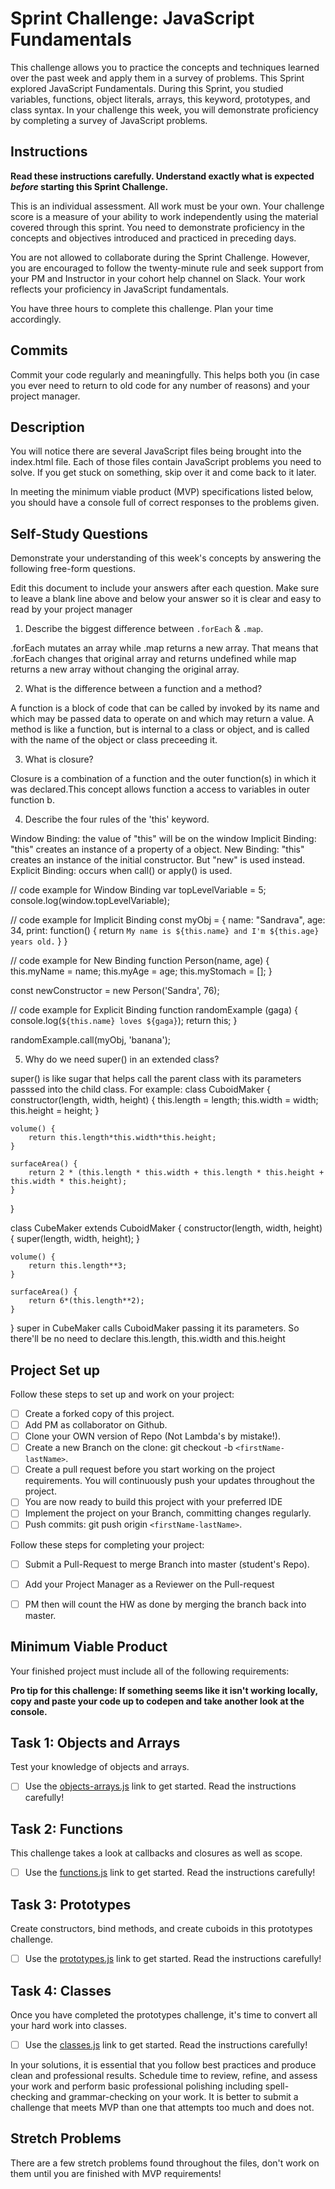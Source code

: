 # Sprint Challenge: JavaScript Fundamentals

This challenge allows you to practice the concepts and techniques learned over the past week and apply them in a survey of problems. This Sprint explored JavaScript Fundamentals. During this Sprint, you studied variables, functions, object literals, arrays, this keyword, prototypes, and class syntax. In your challenge this week, you will demonstrate proficiency by completing a survey of JavaScript problems.

## Instructions

**Read these instructions carefully. Understand exactly what is expected _before_ starting this Sprint Challenge.**

This is an individual assessment. All work must be your own. Your challenge score is a measure of your ability to work independently using the material covered through this sprint. You need to demonstrate proficiency in the concepts and objectives introduced and practiced in preceding days.

You are not allowed to collaborate during the Sprint Challenge. However, you are encouraged to follow the twenty-minute rule and seek support from your PM and Instructor in your cohort help channel on Slack. Your work reflects your proficiency in JavaScript fundamentals.

You have three hours to complete this challenge. Plan your time accordingly.

## Commits

Commit your code regularly and meaningfully. This helps both you (in case you ever need to return to old code for any number of reasons) and your project manager.

## Description

You will notice there are several JavaScript files being brought into the index.html file.  Each of those files contain JavaScript problems you need to solve.  If you get stuck on something, skip over it and come back to it later.

In meeting the minimum viable product (MVP) specifications listed below, you should have a console full of correct responses to the problems given.

## Self-Study Questions

Demonstrate your understanding of this week's concepts by answering the following free-form questions.

Edit this document to include your answers after each question. Make sure to leave a blank line above and below your answer so it is clear and easy to read by your project manager

1. Describe the biggest difference between `.forEach` & `.map`.

.forEach mutates an array while .map returns a new array. That means that .forEach changes that original array and returns undefined while map returns a new array without changing the original array.

2. What is the difference between a function and a method?

A function is a block of code that can be called by invoked by its name and which may be passed data to operate on and which may return a value. A method is like a function, but is internal to a class or object, and is called with the name of the object or class preceeding it.

3. What is closure?

Closure is a combination of a function and the outer function(s) in which it was declared.This concept allows function a access to variables in outer function b.

4. Describe the four rules of the 'this' keyword.

Window Binding: the value of "this" will be on the window
Implicit Binding: "this" creates an instance of a property of a object.
New Binding: "this" creates an instance of the initial constructor. But "new" is used instead.
Explicit Binding: occurs when call() or apply() is used.

// code example for Window Binding
var topLevelVariable = 5;
console.log(window.topLevelVariable);

// code example for Implicit Binding
const myObj = {
    name: "Sandrava",
    age: 34,
    print: function() {
        return `My name is ${this.name} and I'm ${this.age} years old.`
    }
}

// code example for New Binding
function Person(name, age) {
    this.myName = name;
    this.myAge = age;
    this.myStomach = [];
}

const newConstructor = new Person('Sandra', 76);

// code example for Explicit Binding
function randomExample (gaga) {
    console.log(`${this.name} loves ${gaga}`);
    return this;
}

randomExample.call(myObj, 'banana');

5. Why do we need super() in an extended class?

super() is like sugar that helps call the parent class with its parameters passsed into the child class. For example:
class CuboidMaker {
    constructor(length, width, height) {
    this.length = length;
    this.width = width;
    this.height = height;
    }

    volume() {
        return this.length*this.width*this.height;
    }

    surfaceArea() {
        return 2 * (this.length * this.width + this.length * this.height + this.width * this.height);
    }
}

class CubeMaker extends CuboidMaker {
    constructor(length, width, height) {
        super(length, width, height);
    }

    volume() {
        return this.length**3;
    }

    surfaceArea() {
        return 6*(this.length**2);
    }
}
super in CubeMaker calls CuboidMaker passing it its parameters. So there'll be no need to declare this.length, this.width and this.height

## Project Set up

Follow these steps to set up and work on your project:

- [ ] Create a forked copy of this project.
- [ ] Add PM as collaborator on Github.
- [ ] Clone your OWN version of Repo (Not Lambda's by mistake!).
- [ ] Create a new Branch on the clone: git checkout -b `<firstName-lastName>`.
- [ ] Create a pull request before you start working on the project requirements.  You will continuously push your updates throughout the project.
- [ ] You are now ready to build this project with your preferred IDE
- [ ] Implement the project on your Branch, committing changes regularly.
- [ ] Push commits: git push origin `<firstName-lastName>`.

Follow these steps for completing your project:

- [ ] Submit a Pull-Request to merge <firstName-lastName> Branch into master (student's  Repo).
- [ ] Add your Project Manager as a Reviewer on the Pull-request
- [ ] PM then will count the HW as done by  merging the branch back into master.


## Minimum Viable Product

Your finished project must include all of the following requirements:

**Pro tip for this challenge: If something seems like it isn't working locally, copy and paste your code up to codepen and take another look at the console.**

## Task 1: Objects and Arrays
Test your knowledge of objects and arrays. 
* [ ] Use the [objects-arrays.js](challenges/objects-arrays.js) link to get started.  Read the instructions carefully!

## Task 2: Functions
This challenge takes a look at callbacks and closures as well as scope. 
* [ ] Use the [functions.js](challenges/functions.js) link to get started. Read the instructions carefully!

## Task 3: Prototypes
Create constructors, bind methods, and create cuboids in this prototypes challenge.
* [ ] Use the [prototypes.js](challenges/prototypes.js) link to get started. Read the instructions carefully!

## Task 4: Classes
Once you have completed the prototypes challenge, it's time to convert all your hard work into classes.
* [ ] Use the [classes.js](challenges/classes.js) link to get started. Read the instructions carefully!

In your solutions, it is essential that you follow best practices and produce clean and professional results. Schedule time to review, refine, and assess your work and perform basic professional polishing including spell-checking and grammar-checking on your work. It is better to submit a challenge that meets MVP than one that attempts too much and does not.

## Stretch Problems

There are a few stretch problems found throughout the files, don't work on them until you are finished with MVP requirements!
